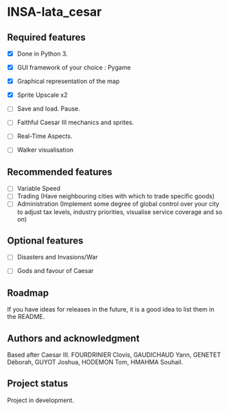 # INSA-lata_cesar

## Required features 
- [x] Done in Python 3.
- [x] GUI framework of your choice : Pygame
- [x] Graphical representation of the map
- [x] Sprite Upscale x2
- [ ] Save and load. Pause.
- [ ] Faithful Caesar III mechanics and sprites.
- [ ] Real-Time Aspects.
- [ ] Walker visualisation


## Recommended features

- [ ] Variable Speed
- [ ] Trading (Have neighbouring cities with which to trade specific goods)
- [ ] Administration (Implement some degree of global control over your city to adjust tax levels, industry
priorities, visualise service coverage and so on)

## Optional features

- [ ] Disasters and Invasions/War
- [ ] Gods and favour of Caesar


## Roadmap
If you have ideas for releases in the future, it is a good idea to list them in the README.


## Authors and acknowledgment
Based after Caesar III.
FOURDRINIER Clovis, GAUDICHAUD Yann, GENETET Déborah, GUYOT Joshua, HODEMON Tom, HMAHMA Souhail.


## Project status
Project in development.
